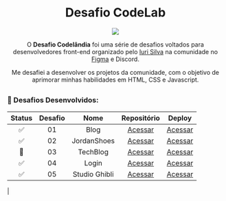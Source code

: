 <div style="text-align:center;">
    <h1>Desafio CodeLab</h1>
</div>

<div align="center">

![](https://i.imgur.com/P2BUgXM.png)

O **Desafio Codelândia** foi uma série de desafios voltados para desenvolvedores front-end organizado pelo [Iuri Silva](https://github.com/iuricode) na comunidade no [Figma](https://www.figma.com/design/Yb9IBH56g7T1hdIyZ3BMNO/Desafios---CodeLab?t=54q1PIx2GCxTxUXA-0) e Discord.

Me desafiei a desenvolver os projetos da comunidade, com o objetivo de aprimorar minhas habilidades em HTML, CSS e Javascript.

</div>



##

### 🎯 Desafios Desenvolvidos:
| Status | Desafio | Nome | Repositório | Deploy
:------: | :-----: | :--: | :--: | :--: |
✅ | 01 | Blog | <a href="https://github.com/anabeatrizarguelho/desafio-codelab/tree/main/01-blog" target="_blank">Acessar</a> | <a href="https://01-codelab-blog.vercel.app/">Acessar </a> 
✅ | 02 | JordanShoes | <a href="https://github.com/anabeatrizarguelho/desafio-codelab/tree/main/02-jordan" target="_blank">Acessar</a> | <a href="https://jordan-shoes-five.vercel.app/">Acessar </a>
🚧 | 03 | TechBlog | <a href="https://github.com/anabeatrizarguelho/desafio-codelab/tree/main/03-techblog" target="_blank">Acessar</a> | <a href="" target="_blank">Acessar</a>
✅ | 04 | Login | <a href="https://github.com/anabeatrizarguelho/desafio-codelab/tree/main/04-login" target="_blank">Acessar</a> | <a href="https://04-login.vercel.app/" target="_blank">Acessar</a> 
✅ | 05 | Studio Ghibli | <a href="https://github.com/anabeatrizarguelho/desafio-codelab/tree/main/05-studio-ghibli" target="_blank">Acessar</a> | <a href="https://05-studio-ghibli.vercel.app/" target="_blank">Acessar</a>
|
